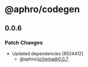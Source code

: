 # @aphro/codegen

## 0.0.6

### Patch Changes

- Updated dependencies [8524412]
  - @aphro/schema@0.0.7
